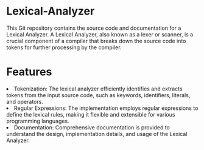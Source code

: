 # Lexical-Analyzer
This Git repository contains the source code and documentation for a Lexical Analyzer. A Lexical Analyzer, also known as a lexer or scanner, is a crucial component of a compiler that breaks down the source code into tokens for further processing by the compiler.

# Features
<li>Tokenization: The lexical analyzer efficiently identifies and extracts tokens from the input source code, such as keywords, identifiers, literals, and operators.</li>

<li>Regular Expressions: The implementation employs regular expressions to define the lexical rules, making it flexible and extensible for various programming languages.</li>

<li>Documentation: Comprehensive documentation is provided to understand the design, implementation details, and usage of the Lexical Analyzer.</li>
